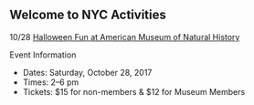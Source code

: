 ## Welcome to NYC Activities

10/28 [Halloween Fun at American Museum of Natural History](https://www.amnh.org/calendar/halloween-celebration) 

Event Information
- Dates: Saturday, October 28, 2017
- Times: 2–6 pm
- Tickets: $15 for non-members & $12 for Museum Members
